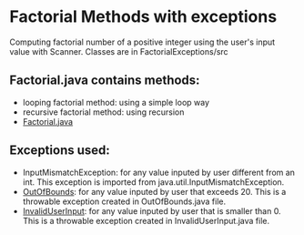 # Factorial Methods with exceptions

Computing factorial number of a positive integer using the user's input value with Scanner. Classes are in FactorialExceptions/src

## Factorial.java contains methods:
- looping factorial method: using a simple loop way
- recursive factorial method: using recursion
- [Factorial.java](FactorialExceptions/src/Factorial.java)

## Exceptions used:
- InputMismatchException: for any value inputed by user different from an int. This exception is imported from java.util.InputMismatchException.
- [OutOfBounds](FactorialExceptions/src/OutOfBounds.java): for any value inputed by user that exceeds 20. This is a throwable exception created in OutOfBounds.java file.
- [InvalidUserInput](FactorialExceptions/src/InvalidUserInput.java): for any value inputed by user that is smaller than 0. This is a throwable exception created in InvalidUserInput.java file.
